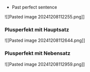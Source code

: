 + Past perfect sentence

![[Pasted image 20241208112255.png]]

### Plusperfekt mit Hauptsatz

![[Pasted image 20241208112644.png]]

### Plusperfekt mit Nebensatz

![[Pasted image 20241208112959.png]]

